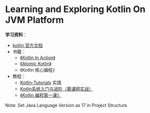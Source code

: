 # Learning and Exploring Kotlin On JVM Platform

**学习资料**：

- [kotlin 官方文档](https://kotlinlang.org/docs/getting-started.html)
- 书籍：
  - [《Kotlin In Action》](https://github.com/Kotlin/kotlin-in-action)
  - [《Atomic Kotlin》](https://www.angus-liu.cn/Atomic-Kotlin-zh/se01-ch01.html)
  - 《Kotlin 核心编程》
- 教程：
  - [Kotlin-Tutorials](https://github.com/bennyhuo/Kotlin-Tutorials) 实践
  - [Kotlin系统入门与进阶（慕课网实战）](https://coding.imooc.com/class/108.html)
  - [《Kotlin 编程第一课》](https://time.geekbang.org/column/intro/100103401)

Note: Set Java Language Version as 17 in Project Structure.
